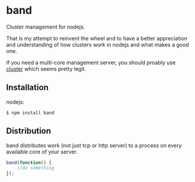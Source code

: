 # band

  Cluster management for nodejs.

  That is my attempt to reinvent the wheel and to have a better appreciation and understanding of how clusters work in nodejs and what makes a good one.

  If you need a multi-core management server, you should proably use [cluster](https://github.com/learnboost/cluster) which seems pretty legit.


## Installation

nodejs:

    $ npm install band


## Distribution

  band distributes work (not just tcp or http server) to a process on every available core of your server.

```js
band(function() {
	//do something
});
```
